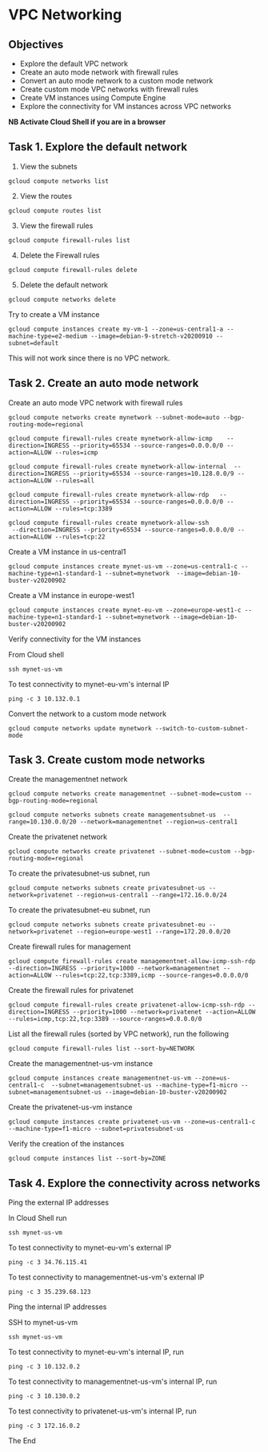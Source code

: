 # VPC Networking

## Objectives
- Explore the default VPC network
- Create an auto mode network with firewall rules
- Convert an auto mode network to a custom mode network
- Create custom mode VPC networks with firewall rules
- Create VM instances using Compute Engine
- Explore the connectivity for VM instances across VPC 
  networks

**NB Activate Cloud Shell if you are in a browser** 

## Task 1. Explore the default network
1. View the subnets
```
gcloud compute networks list
```
2. View the routes
```
gcloud compute routes list
```
3. View the firewall rules
```
gcloud compute firewall-rules list
```
4. Delete the Firewall rules
```
gcloud compute firewall-rules delete
```
5. Delete the default network
```
gcloud compute networks delete
```
Try to create a VM instance
```
gcloud compute instances create my-vm-1 --zone=us-central1-a --machine-type=e2-medium --image=debian-9-stretch-v20200910 --subnet=default
```
This will not work since there is no VPC network.

## Task 2. Create an auto mode network
Create an auto mode VPC network with firewall rules
```
gcloud compute networks create mynetwork --subnet-mode=auto --bgp-routing-mode=regional

gcloud compute firewall-rules create mynetwork-allow-icmp    --direction=INGRESS --priority=65534 --source-ranges=0.0.0.0/0 --action=ALLOW --rules=icmp

gcloud compute firewall-rules create mynetwork-allow-internal  --direction=INGRESS --priority=65534 --source-ranges=10.128.0.0/9 --action=ALLOW --rules=all

gcloud compute firewall-rules create mynetwork-allow-rdp   --direction=INGRESS --priority=65534 --source-ranges=0.0.0.0/0 --action=ALLOW --rules=tcp:3389

gcloud compute firewall-rules create mynetwork-allow-ssh 
 --direction=INGRESS --priority=65534 --source-ranges=0.0.0.0/0 --action=ALLOW --rules=tcp:22
```
Create a VM instance in us-central1
```
gcloud compute instances create mynet-us-vm --zone=us-central1-c --machine-type=n1-standard-1 --subnet=mynetwork  --image=debian-10-buster-v20200902 
```
Create a VM instance in europe-west1
```
gcloud compute instances create mynet-eu-vm --zone=europe-west1-c --machine-type=n1-standard-1 --subnet=mynetwork --image=debian-10-buster-v20200902 
```
Verify connectivity for the VM instances

From Cloud shell 

```
ssh mynet-us-vm
```

To test connectivity to mynet-eu-vm's internal IP

```
ping -c 3 10.132.0.1
```
Convert the network to a custom mode network
```
gcloud compute networks update mynetwork --switch-to-custom-subnet-mode
```

## Task 3. Create custom mode networks

Create the managementnet network
```
gcloud compute networks create managementnet --subnet-mode=custom --bgp-routing-mode=regional

gcloud compute networks subnets create managementsubnet-us  --range=10.130.0.0/20 --network=managementnet --region=us-central1
```

Create the privatenet network

```
gcloud compute networks create privatenet --subnet-mode=custom --bgp-routing-mode=regional
```

To create the privatesubnet-us subnet, run
```
gcloud compute networks subnets create privatesubnet-us --network=privatenet --region=us-central1 --range=172.16.0.0/24
```

To create the privatesubnet-eu subnet, run
```
gcloud compute networks subnets create privatesubnet-eu --network=privatenet --region=europe-west1 --range=172.20.0.0/20
```
Create firewall rules for management
```
gcloud compute firewall-rules create managementnet-allow-icmp-ssh-rdp --direction=INGRESS --priority=1000 --network=managementnet --action=ALLOW --rules=tcp:22,tcp:3389,icmp --source-ranges=0.0.0.0/0
```

Create the firewall rules for privatenet
```
gcloud compute firewall-rules create privatenet-allow-icmp-ssh-rdp --direction=INGRESS --priority=1000 --network=privatenet --action=ALLOW --rules=icmp,tcp:22,tcp:3389 --source-ranges=0.0.0.0/0
```

 List all the firewall rules (sorted by VPC network), run the following

```
gcloud compute firewall-rules list --sort-by=NETWORK
```

Create the managementnet-us-vm instance
```
gcloud compute instances create managementnet-us-vm --zone=us-central1-c  --subnet=managementsubnet-us --machine-type=f1-micro --subnet=managementsubnet-us --image=debian-10-buster-v20200902 
```

Create the privatenet-us-vm instance

```
gcloud compute instances create privatenet-us-vm --zone=us-central1-c --machine-type=f1-micro --subnet=privatesubnet-us
```

Verify the creation of the instances
```
gcloud compute instances list --sort-by=ZONE
```

## Task 4. Explore the connectivity across networks

Ping the external IP addresses

In Cloud Shell run

```
ssh mynet-us-vm
```

To test connectivity to mynet-eu-vm's external IP
```
ping -c 3 34.76.115.41
```

To test connectivity to managementnet-us-vm's external IP
```
ping -c 3 35.239.68.123
```

Ping the internal IP addresses

SSH to mynet-us-vm
```
ssh mynet-us-vm
```

To test connectivity to mynet-eu-vm's internal IP, run 
```
ping -c 3 10.132.0.2
```

To test connectivity to managementnet-us-vm's internal IP, run
```
ping -c 3 10.130.0.2
```

To test connectivity to privatenet-us-vm's internal IP, run
```
ping -c 3 172.16.0.2
```

The End